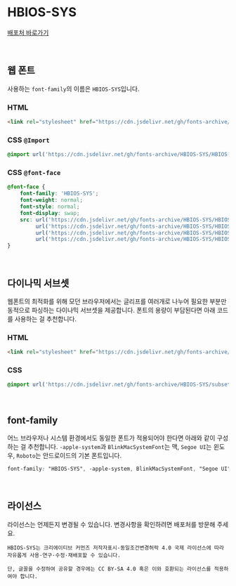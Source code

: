 # HBIOS-SYS

[배포처 바로가기](https://hbios.quiple.dev/)

&nbsp;

## 웹 폰트

사용하는 `font-family`의 이름은 `HBIOS-SYS`입니다.

### HTML

```html
<link rel="stylesheet" href="https://cdn.jsdelivr.net/gh/fonts-archive/HBIOS-SYS/HBIOS-SYS.css" type="text/css"/>
```

### CSS `@Import`

```css
@import url('https://cdn.jsdelivr.net/gh/fonts-archive/HBIOS-SYS/HBIOS-SYS.css');
```

### CSS `@font-face`

```css
@font-face {
    font-family: 'HBIOS-SYS';
    font-weight: normal;
    font-style: normal;
    font-display: swap;
    src: url('https://cdn.jsdelivr.net/gh/fonts-archive/HBIOS-SYS/HBIOS-SYS.woff2') format('woff2'),
         url('https://cdn.jsdelivr.net/gh/fonts-archive/HBIOS-SYS/HBIOS-SYS.woff') format('woff'),
         url('https://cdn.jsdelivr.net/gh/fonts-archive/HBIOS-SYS/HBIOS-SYS.otf') format('opentype'),
         url('https://cdn.jsdelivr.net/gh/fonts-archive/HBIOS-SYS/HBIOS-SYS.ttf') format('truetype');
}
```

&nbsp;

## 다이나믹 서브셋

웹폰트의 최적화를 위해 모던 브라우저에서는 글리프를 여러개로 나누어 필요한 부분만 동적으로 파싱하는 다이나믹 서브셋을 제공합니다. 폰트의 용량이 부담된다면 아래 코드를 사용하는 걸 추천합니다.

### HTML

```html
<link rel="stylesheet" href="https://cdn.jsdelivr.net/gh/fonts-archive/HBIOS-SYS/subsets/HBIOS-SYS-dynamic-subset.css" type="text/css"/>
```

### CSS

```css
@import url('https://cdn.jsdelivr.net/gh/fonts-archive/HBIOS-SYS/subsets/HBIOS-SYS-dynamic-subset.css');
```

&nbsp;

## font-family

어느 브라우저나 시스템 환경에서도 동일한 폰트가 적용되어야 한다면 아래와 같이 구성하는 걸 추천합니다. `-apple-system`과 `BlinkMacSystemFont`는 맥, `Segoe UI`는 윈도우, `Roboto`는 안드로이드의 기본 폰트입니다.


```css
font-family: "HBIOS-SYS", -apple-system, BlinkMacSystemFont, "Segoe UI", Roboto, Oxygen, Ubuntu, Cantarell, "Open Sans", "Helvetica Neue", sans-serif;
```

&nbsp;

## 라이선스

라이선스는 언제든지 변경될 수 있습니다. 변경사항을 확인하려면 배포처를 방문해 주세요.

```
HBIOS-SYS는 크리에이티브 커먼즈 저작자표시-동일조건변경허락 4.0 국제 라이선스에 따라 자유롭게 사용·연구·수정·재배포할 수 있습니다. 
 
단, 글꼴을 수정하여 공유할 경우에는 CC BY-SA 4.0 혹은 이와 호환되는 라이선스를 적용하여야 합니다.
```
